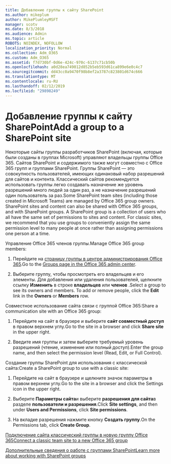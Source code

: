```yaml
---
title: Добавление группы к сайту SharePoint
ms.author: mikeplum
author: MikePlumleyMSFT
manager: scotv
ms.date: 8/3/2018
ms.audience: Admin
ms.topic: article
ROBOTS: NOINDEX, NOFOLLOW
localization_priority: Normal
ms.collection: Adm_O365
ms.custom: Adm_O365
ms.assetid: f7d730bf-0d6e-424c-970c-6137c71cb50b
ms.openlocfilehash: a0d28ea749012d852b5eb593d61ca899e6e0c4c7
ms.sourcegitcommit: dd43cc0a9470f98b8ef2a3787c823801d674c666
ms.translationtype: MT
ms.contentlocale: ru-RU
ms.lasthandoff: 02/12/2019
ms.locfileid: "29898249"
---
```

# <a name="add-a-group-to-a-sharepoint-site"></a><span data-ttu-id="46eb4-102">Добавление группы к сайту SharePoint</span><span class="sxs-lookup"><span data-stu-id="46eb4-102">Add a group to a SharePoint site</span></span>

<span data-ttu-id="46eb4-p101">Некоторые сайты группы разработчиков SharePoint (включая, которые были созданы в группах Microsoft) управляют владельцы группы Office 365. Сайтов SharePoint и содержимого также могут совместно с Office 365 групп и группами SharePoint. Группы SharePoint — это совокупность пользователей, имеющих одинаковый набор разрешений для сайтов и контента. Классический сайтов рекомендуется использовать группы легко создавать назначение же уровень разрешений много людей за один раз, а не назначение разрешений один пользователь за раз.</span><span class="sxs-lookup"><span data-stu-id="46eb4-p101">Some SharePoint team sites (including those created in Microsoft Teams) are managed by Office 365 group owners. SharePoint sites and content can also be shared with Office 365 groups, and with SharePoint groups. A SharePoint group is a collection of users who all have the same set of permissions to sites and content. For classic sites, we recommend that you use groups to conveniently assign the same permission level to many people at once rather than assigning permissions one person at a time.</span></span>
  
<span data-ttu-id="46eb4-107">Управление Office 365 членов группы.</span><span class="sxs-lookup"><span data-stu-id="46eb4-107">Manage Office 365 group members:</span></span>
  
1. <span data-ttu-id="46eb4-108">Перейдите на [страницу группы в центре администрирования Office 365](https://portal.office.com/adminportal/home#/groups).</span><span class="sxs-lookup"><span data-stu-id="46eb4-108">Go to the [Groups page in the Office 365 admin center](https://portal.office.com/adminportal/home#/groups).</span></span>
    
2. <span data-ttu-id="46eb4-p102">Выберите группу, чтобы просмотреть его владельцев и его элементы. Для добавления или удаления пользователей, щелкните ссылку **Изменить** в строке **владельцев** или **членов** .</span><span class="sxs-lookup"><span data-stu-id="46eb4-p102">Select a group to see its owners and members. To add or remove people, click the **Edit** link in the **Owners** or **Members** row.</span></span> 
    
<span data-ttu-id="46eb4-111">Совместное использование сайта связи с группой Office 365:</span><span class="sxs-lookup"><span data-stu-id="46eb4-111">Share a communication site with an Office 365 group:</span></span>
  
1. <span data-ttu-id="46eb4-112">Перейдите на сайт в браузере и выберите **сайт совместный доступ** в правом верхнем углу.</span><span class="sxs-lookup"><span data-stu-id="46eb4-112">Go to the site in a browser and click **Share site** in the upper right.</span></span> 
    
2. <span data-ttu-id="46eb4-113">Введите имя группы и затем выберите требуемый уровень разрешений (чтение, изменение или полный доступ).</span><span class="sxs-lookup"><span data-stu-id="46eb4-113">Enter the group name, and then select the permission level (Read, Edit, or Full Control).</span></span>
    
<span data-ttu-id="46eb4-114">Создание группы SharePoint для использования с классической сайта:</span><span class="sxs-lookup"><span data-stu-id="46eb4-114">Create a SharePoint group to use with a classic site:</span></span>
  
1. <span data-ttu-id="46eb4-115">Перейдите на сайт в браузере и щелкните значок параметры в правом верхнем углу.</span><span class="sxs-lookup"><span data-stu-id="46eb4-115">Go to the site in a browser and click the Settings icon in the upper right.</span></span>
    
2. <span data-ttu-id="46eb4-116">Выберите **Параметры сайта**и выберите **разрешения для сайта**в разделе **пользователи и разрешения**.</span><span class="sxs-lookup"><span data-stu-id="46eb4-116">Click **Site settings**, and then under **Users and Permissions**, click **Site permissions**.</span></span>
    
3. <span data-ttu-id="46eb4-117">На вкладке разрешения нажмите кнопку **Создать группу**.</span><span class="sxs-lookup"><span data-stu-id="46eb4-117">On the Permissions tab, click **Create Group**.</span></span>
    
[<span data-ttu-id="46eb4-118">Подключение сайта классический группы в новую группу Office 365</span><span class="sxs-lookup"><span data-stu-id="46eb4-118">Connect a classic team site to a new Office 365 group</span></span>](https://go.microsoft.com/fwlink/?linkid=2008654)
  
[<span data-ttu-id="46eb4-119">Дополнительные сведения о работе с группами SharePoint</span><span class="sxs-lookup"><span data-stu-id="46eb4-119">Learn more about working with SharePoint groups</span></span>](https://go.microsoft.com/fwlink/?linkid=874658)
  

